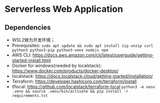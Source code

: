 # Serverless Web Application

## Dependencies

- WSL2做为开发环境；
- Prerequisites: `sudo apt update && sudo apt install zip unzip curl python3 python3-pip python3-venv nodejs npm`
- AWS CLI: <https://docs.aws.amazon.com/cli/latest/userguide/getting-started-install.html>
- Docker for windows(needed by localstack): <https://www.docker.com/products/docker-desktop/>
- localstack: <https://docs.localstack.cloud/getting-started/installation/>
- Terraform: <https://developer.hashicorp.com/terraform/install>
- tflocal: <https://github.com/localstack/terraform-local>
    `python3 -m venv .venv && source .venv/bin/activate && pip install -r requirements.txt`
